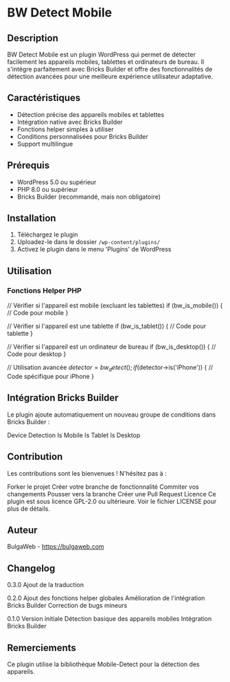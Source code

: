 # BW Detect Mobile

## Description

BW Detect Mobile est un plugin WordPress qui permet de détecter facilement les appareils mobiles, tablettes et ordinateurs de bureau. Il s'intègre parfaitement avec Bricks Builder et offre des fonctionnalités de détection avancées pour une meilleure expérience utilisateur adaptative.

## Caractéristiques

- Détection précise des appareils mobiles et tablettes
- Intégration native avec Bricks Builder
- Fonctions helper simples à utiliser
- Conditions personnalisées pour Bricks Builder
- Support multilingue

## Prérequis

- WordPress 5.0 ou supérieur
- PHP 8.0 ou supérieur
- Bricks Builder (recommandé, mais non obligatoire)

## Installation

1. Téléchargez le plugin
2. Uploadez-le dans le dossier `/wp-content/plugins/`
3. Activez le plugin dans le menu 'Plugins' de WordPress

## Utilisation

### Fonctions Helper PHP

// Vérifier si l'appareil est mobile (excluant les tablettes)
if (bw_is_mobile()) {
// Code pour mobile
}

// Vérifier si l'appareil est une tablette
if (bw_is_tablet()) {
// Code pour tablette
}

// Vérifier si l'appareil est un ordinateur de bureau
if (bw_is_desktop()) {
// Code pour desktop
}

// Utilisation avancée
$detector = bw_detect();
if ($detector->is('iPhone')) {
// Code spécifique pour iPhone
}

## Intégration Bricks Builder

Le plugin ajoute automatiquement un nouveau groupe de conditions dans Bricks Builder :

Device Detection
Is Mobile
Is Tablet
Is Desktop

## Contribution

Les contributions sont les bienvenues ! N'hésitez pas à :

Forker le projet
Créer votre branche de fonctionnalité
Commiter vos changements
Pousser vers la branche
Créer une Pull Request
Licence
Ce plugin est sous licence GPL-2.0 ou ultérieure. Voir le fichier LICENSE pour plus de détails.

## Auteur

BulgaWeb - https://bulgaweb.com

## Changelog

0.3.0
Ajout de la traduction

0.2.0
Ajout des fonctions helper globales
Amélioration de l'intégration Bricks Builder
Correction de bugs mineurs

0.1.0
Version initiale
Détection basique des appareils mobiles
Intégration Bricks Builder

## Remerciements

Ce plugin utilise la bibliothèque Mobile-Detect pour la détection des appareils.
